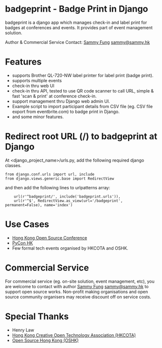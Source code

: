 # badgeprint - Badge Print in Django

badgeprint is a django app which manages check-in and label print for badges at
conferences and events. It provides part of event management solution.

Author & Commercial Service Contact: [Sammy Fung](https://sammy.hk) <sammy@sammy.hk>

# Features

* supports Brother QL-720-NW label printer for label print (badge print).
* supports multiple events
* check-in thru web UI
* check-in thru API, tested to use QR code scanner to call URL, simple & fast 
'scan & print' at conference check-in.
* support management thru Django web admin UI.
* Example script to import participant details from CSV file (eg. CSV file 
export from eventbrite.com) to badge print in Django.
* and some minor features.

# Redirect root URL (/) to badgeprint at Django

At <django_project_name>/urls.py, add the following required django classes.

```
from django.conf.urls import url, include
from django.views.generic.base import RedirectView
```

and then add the following lines to urlpatterns array:
```
    url(r'^badgeprint/', include('badgeprint.urls')),
    url(r'^$', RedirectView.as_view(url='/badgeprint', permanent=False), name='index')
```

# Use Cases

* [Hong Kong Open Source Conference](http://hkoscon.org)
* [PyCon HK](http://pycon.hk)
* Few formal tech events organised by HKCOTA and OSHK.

# Commercial Service

For commercial service (eg. on-site solution, event management, etc), you are welcome
to contact with author [Sammy Fung](https://sammy.hk) <sammy@sammy.hk> to support open
source works. Non-profit making organisations and open source community organisers may
receive discount off on service costs.

# Special Thanks

* Henry Law
* [Hong Kong Creative Open Technology Association (HKCOTA)](http://cota.hk)
* [Open Source Hong Kong (OSHK)](https://opensource.hk)

